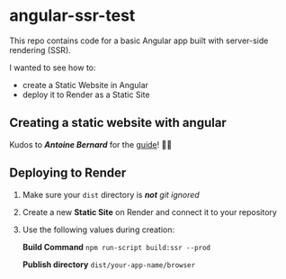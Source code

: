# angular-ssr-test
This repo contains code for a basic Angular app built with server-side rendering (SSR).

I wanted to see how to:
- create a Static Website in Angular 
- deploy it to Render as a Static Site 

## Creating a static website with angular
Kudos to ***Antoine Bernard*** for the [guide](https://www.antoinebernard.com/create-a-static-website-with-angular/)! 🙏🔥

## Deploying to Render
1. Make sure your ```dist``` directory is ***not*** *git ignored*
2. Create a new **Static Site** on Render and connect it to your repository
3. Use the following values during creation:

   **Build Command** ```npm run-script build:ssr --prod```

   **Publish directory** ```dist/your-app-name/browser```
